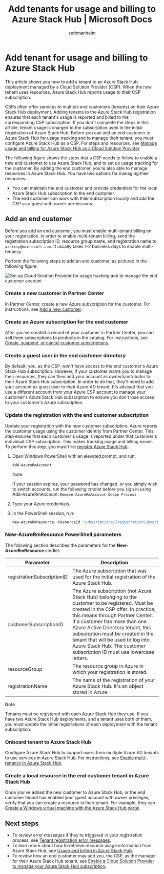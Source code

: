 ﻿---
title: Add tenants for usage and billing to Azure Stack Hub | Microsoft Docs
description: Learn how to add a tenant for usage and billing to Azure Stack Hub.
services: azure-stack
documentationcenter: ''
author: sethmanheim
manager: femila
editor: ''

ms.service: azure-stack
ms.workload: na
pms.tgt_pltfrm: na
ms.devlang: na
ms.topic: article
ms.date: 09/25/2019
ms.author: sethm
ms.reviewer: alfredop
ms.lastreviewed: 09/17/2019

---

# Add tenant for usage and billing to Azure Stack Hub

This article shows you how to add a tenant to an Azure Stack Hub deployment managed by a Cloud Solution Provider (CSP). When the new tenant uses resources, Azure Stack Hub reports usage to their CSP subscription.

CSPs often offer services to multiple end customers (tenants) on their Azure Stack Hub deployment. Adding tenants to the Azure Stack Hub registration ensures that each tenant's usage is reported and billed to the corresponding CSP subscription. If you don't complete the steps in this article, tenant usage is charged to the subscription used in the initial registration of Azure Stack Hub. Before you can add an end customer to Azure Stack Hub for usage tracking and to manage their tenant, you must configure Azure Stack Hub as a CSP. For steps and resources, see [Manage usage and billing for Azure Stack Hub as a Cloud Solution Provider](azure-stack-add-manage-billing-as-a-csp.md).

The following figure shows the steps that a CSP needs to follow to enable a new end customer to use Azure Stack Hub, and to set up usage tracking for the customer. By adding the end customer, you're also able to manage resources in Azure Stack Hub. You have two options for managing their resources:

- You can maintain the end customer and provide credentials for the local Azure Stack Hub subscription to the end customer.  
- The end customer can work with their subscription locally and add the CSP as a guest with owner permissions.

## Add an end customer

Before you add an end customer, you must enable multi-tenant billing on your registration. In order to enable multi-tenant billing, send the registration subscription ID, resource group name, and registration name to `azstcsp@microsoft.com`. It usually takes 1-2 business days to enable multi-tenancy.

Perform the following steps to add an end customer, as pictured in the following figure:

![Set up Cloud Solution Provider for usage tracking and to manage the end customer account](media/azure-stack-csp-enable-billing-usage-tracking/process-csp-enable-billing.png)

### Create a new customer in Partner Center

In Partner Center, create a new Azure subscription for the customer. For instructions, see [Add a new customer](/partner-center/add-a-new-customer).

### Create an Azure subscription for the end customer

After you've created a record of your customer in Partner Center, you can sell them subscriptions to products in the catalog. For instructions, see [Create, suspend, or cancel customer subscriptions](/partner-center/create-a-new-subscription).

### Create a guest user in the end customer directory

By default, you, as the CSP, won't have access to the end customer's Azure Stack Hub subscription. However, if your customer wants you to manage their resources, they can then add your account as owner/contributor to their Azure Stack Hub subscription. In order to do that, they'll need to add your account as guest user to their Azure AD tenant. It's advised that you use a different account from your Azure CSP account to manage your customer's Azure Stack Hub subscription to ensure you don't lose access to your customer's Azure subscription.

### Update the registration with the end customer subscription

Update your registration with the new customer subscription. Azure reports the customer usage using the customer identity from Partner Center. This step ensures that each customer's usage is reported under that customer's individual CSP subscription. This makes tracking usage and billing easier. To perform this step, you must first [register Azure Stack Hub](azure-stack-registration.md).

1. Open Windows PowerShell with an elevated prompt, and run:  

   ```powershell
   Add-AzureRmAccount
   ```

   >[!Note]
   > If your session expires, your password has changed, or you simply wish to switch accounts, run the following cmdlet before you sign in using Add-AzureRmAccount: `Remove-AzureRmAccount-Scope Process`

2. Type your Azure credentials.
3. In the PowerShell session, run:

   ```powershell
   New-AzureRmResource -ResourceId "subscriptions/{registrationSubscriptionId}/resourceGroups/{resourceGroup}/providers/Microsoft.AzureStack/registrations/{registrationName}/customerSubscriptions/{customerSubscriptionId}" -ApiVersion 2017-06-01
   ```

### New-AzureRmResource PowerShell parameters

The following section describes the parameters for the **New-AzureRmResource** cmdlet:

| Parameter | Description |
| --- | --- |
|registrationSubscriptionID | The Azure subscription that was used for the initial registration of the Azure Stack Hub.|
| customerSubscriptionID | The Azure subscription (not Azure Stack Hub) belonging to the customer to be registered. Must be created in the CSP offer. In practice, this means through Partner Center. If a customer has more than one Azure Active Directory tenant, this subscription must be created in the tenant that will be used to log into Azure Stack Hub. The customer subscription ID must use lowercase letters. |
| resourceGroup | The resource group in Azure in which your registration is stored. |
| registrationName | The name of the registration of your Azure Stack Hub. It's an object stored in Azure. 

> [!NOTE]  
> Tenants must be registered with each Azure Stack Hub they use. If you have two Azure Stack Hub deployments, and a tenant uses both of them, you must update the initial registrations of each deployment with the tenant subscription.

### Onboard tenant to Azure Stack Hub

Configure Azure Stack Hub to support users from multiple Azure AD tenants to use services in Azure Stack Hub. For instructions, see [Enable multi-tenancy in Azure Stack Hub](azure-stack-enable-multitenancy.md).

### Create a local resource in the end customer tenant in Azure Stack Hub

Once you've added the new customer to Azure Stack Hub, or the end customer tenant has enabled your guest account with owner privileges, verify that you can create a resource in their tenant. For example, they can [Create a Windows virtual machine with the Azure Stack Hub portal](../user/azure-stack-quick-windows-portal.md).

## Next steps

- To review error messages if they're triggered in your registration process, see [Tenant registration error messages](azure-stack-registration-errors.md).
- To learn more about how to retrieve resource usage information from Azure Stack Hub, see [Usage and billing in Azure Stack Hub](azure-stack-billing-and-chargeback.md).
- To review how an end customer may add you, the CSP, as the manager for their Azure Stack Hub tenant, see [Enable a Cloud Solution Provider to manage your Azure Stack Hub subscription](../user/azure-stack-csp-enable-billing-usage-tracking.md).
